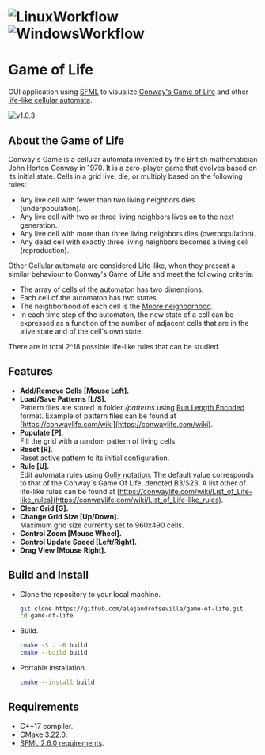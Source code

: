 # ![LinuxWorkflow](https://github.com/alejandrofsevilla/game-of-life/actions/workflows/Linux.yml/badge.svg) ![WindowsWorkflow](https://github.com/alejandrofsevilla/game-of-life/actions/workflows/Windows.yml/badge.svg)
# Game of Life

GUI application using [SFML](https://www.sfml-dev.org/) to visualize [Conway's Game of Life](https://en.wikipedia.org/wiki/Conway%27s_Game_of_Life) and other [life-like cellular automata](https://en.wikipedia.org/wiki/Life-like_cellular_automaton).

![v1.0.3](https://github.com/alejandrofsevilla/game-of-life/assets/110661590/767216e1-c4e8-4bff-9992-f64fc80cbec0)

## About the Game of Life
Conway's Game is a cellular automata invented by the British mathematician John Horton Conway in 1970. It is a zero-player game that evolves based on its initial state. Cells in a grid live, die, or multiply based on the following rules:
- Any live cell with fewer than two living neighbors dies (underpopulation).
- Any live cell with two or three living neighbors lives on to the next generation.
- Any live cell with more than three living neighbors dies (overpopulation).
- Any dead cell with exactly three living neighbors becomes a living cell (reproduction).

Other Cellular automata are considered Life-like, when they present a similar behaviour to Conway's Game of Life and meet the following criteria:
- The array of cells of the automaton has two dimensions.
- Each cell of the automaton has two states.
- The neighborhood of each cell is the [Moore neighborhood](https://en.wikipedia.org/wiki/Moore_neighborhood).
- In each time step of the automaton, the new state of a cell can be expressed as a function of the number of adjacent cells that are in the alive state and of the cell's own state.
  
There are in total 2^18 possible life-like rules that can be studied.
## Features

- **Add/Remove Cells [Mouse Left].**
- **Load/Save Patterns [L/S].**\
  Pattern files are stored in folder <em>/patterns</em> using [Run Length Encoded](https://conwaylife.com/wiki/Run_Length_Encoded) format. Example of pattern files can be found at [https://conwaylife.com/wiki](https://conwaylife.com/wiki).
- **Populate [P].**\
  Fill the grid with a random pattern of living cells.
- **Reset [R].**\
  Reset active pattern to its initial configuration.
- **Rule [U].**\
  Edit automata rules using [Golly notation](https://en.wikipedia.org/wiki/Life-like_cellular_automaton#Notation_for_rules). The default value corresponds to that of the Conway´s Game Of Life, denoted B3/S23. A list other of life-like rules can be found at [https://conwaylife.com/wiki/List_of_Life-like_rules](https://conwaylife.com/wiki/List_of_Life-like_rules).
- **Clear Grid [G].**
- **Change Grid Size [Up/Down].**\
  Maximum grid size currently set to 960x490 cells.
- **Control Zoom [Mouse Wheel].**
- **Control Update Speed [Left/Right].**
- **Drag View [Mouse Right].**

## Build and Install

- Clone the repository to your local machine.
   ```bash
   git clone https://github.com/alejandrofsevilla/game-of-life.git
   cd game-of-life
- Build.
   ```bash
   cmake -S . -B build
   cmake --build build
- Portable installation.
   ```bash
   cmake --install build

## Requirements
* C++17 compiler.
* CMake 3.22.0.
* [SFML 2.6.0 requirements](https://www.sfml-dev.org/tutorials/2.6/start-cmake.php#requirements).
